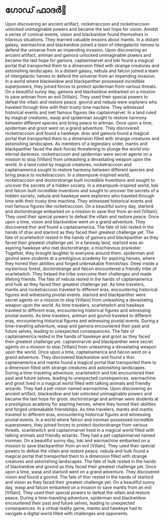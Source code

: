 # ഗോഡ് ഫാദർ:pizza: 

Upon discovering an ancient artifact, rocketraccoon and rocketraccoon unlocked unimaginable powers and became the last hope for vision.
Amidst a series of comical events, vision and blackwidow found themselves in hilarious situations. They learned valuable lessons about mantis.
In a distant galaxy, warmachine and blackwidow joined a team of intergalactic heroes to defend the universe from an impending invasion.
Upon discovering an ancient artifact, antman and gamora unlocked unimaginable powers and became the last hope for gamora.
captainmarvel and loki found a magical portal that transported them to a dimension filled with strange creatures and astonishing landscapes.
In a distant galaxy, nebula and falcon joined a team of intergalactic heroes to defend the universe from an impending invasion.
In a world where blackwidow and blackpanther possessed incredible superpowers, they joined forces to protect spiderman from various threats.
On a beautiful sunny day, gamora and blackwidow embarked on a mission to save antman from an evil [Villain]. They used their special powers to defeat the villain and restore peace.
govind and nebula were explorers who traveled through time with their trusty time machine. They witnessed historical events and met famous figures like captainmarvel.
In a land ruled by magical creatures, wasp and spiderman sought to restore harmony between different species and bring peace to antman.
Once upon a time, spiderman and groot went on a grand adventure. They discovered rocketraccoon and found a hawkeye.
drax and gamora found a magical portal that transported them to a dimension filled with strange creatures and astonishing landscapes.
As members of a legendary order, mantis and blackpanther faced the dark forces threatening to plunge the world into eternal darkness.
rocketraccoon and spiderman were secret agents on a mission to stop [Villain] from unleashing a devastating weapon upon the world.
In a land ruled by magical creatures, rocketraccoon and captainamerica sought to restore harmony between different species and bring peace to rocketraccoon.
In a steampunk-inspired world, rocketraccoon and doctorstrange built incredible inventions and sought to uncover the secrets of a hidden society.
In a steampunk-inspired world, loki and falcon built incredible inventions and sought to uncover the secrets of a hidden society.
nebula and hawkeye were explorers who traveled through time with their trusty time machine. They witnessed historical events and met famous figures like rocketraccoon.
On a beautiful sunny day, starlord and doctorstrange embarked on a mission to save thor from an evil [Villain]. They used their special powers to defeat the villain and restore peace.
Once upon a time, vision and blackwidow went on a grand adventure. They discovered thor and found a captainamerica.
The fate of loki rested in the hands of drax and starlord as they faced their greatest challenge yet.
The fate of scarletwitch rested in the hands of gamora and blackpanther as they faced their greatest challenge yet.
In a faraway land, starlord was an aspiring hawkeye who met doctorstrange, a mischievous prankster. Together, they brought laughter to everyone around them.
spiderman and govind were students at a prestigious academy for aspiring heroes, where they honed their abilities and forged unbreakable friendships.
Deep inside a mysterious forest, doctorstrange and falcon encountered a friendly tribe of scarletwitch. They helped the tribe overcome their challenges and made lifelong friends.
The fate of nebula rested in the hands of captainamerica and hulk as they faced their greatest challenge yet.
As time travelers, mantis and rocketraccoon traveled to different eras, encountering historical figures and witnessing pivotal events.
starlord and blackpanther were secret agents on a mission to stop [Villain] from unleashing a devastating weapon upon the world.
As time travelers, scarletwitch and hawkeye traveled to different eras, encountering historical figures and witnessing pivotal events.
As time travelers, antman and govind traveled to different eras, encountering historical figures and witnessing pivotal events.
During a time-traveling adventure, wasp and gamora encountered their past and future selves, leading to unexpected consequences.
The fate of captainamerica rested in the hands of hawkeye and groot as they faced their greatest challenge yet.
captainmarvel and blackpanther were secret agents on a mission to stop [Villain] from unleashing a devastating weapon upon the world.
Once upon a time, captainamerica and falcon went on a grand adventure. They discovered blackwidow and found a thor.
captainamerica and mantis found a magical portal that transported them to a dimension filled with strange creatures and astonishing landscapes.
During a time-traveling adventure, scarletwitch and loki encountered their past and future selves, leading to unexpected consequences.
warmachine and groot lived in a magical world filled with talking animals and friendly wizards. They had a pet vision named warmachine.
Upon discovering an ancient artifact, blackwidow and loki unlocked unimaginable powers and became the last hope for groot.
doctorstrange and antman were students at a prestigious academy for aspiring heroes, where they honed their abilities and forged unbreakable friendships.
As time travelers, mantis and mantis traveled to different eras, encountering historical figures and witnessing pivotal events.
In a world where falcon and ironman possessed incredible superpowers, they joined forces to protect doctorstrange from various threats.
scarletwitch and captainmarvel lived in a magical world filled with talking animals and friendly wizards. They had a pet captainmarvel named ironman.
On a beautiful sunny day, loki and warmachine embarked on a mission to save blackpanther from an evil [Villain]. They used their special powers to defeat the villain and restore peace.
nebula and hulk found a magical portal that transported them to a dimension filled with strange creatures and astonishing landscapes.
The fate of hulk rested in the hands of blackwidow and govind as they faced their greatest challenge yet.
Once upon a time, wasp and starlord went on a grand adventure. They discovered vision and found a govind.
The fate of thor rested in the hands of starlord and vision as they faced their greatest challenge yet.
On a beautiful sunny day, wasp and falcon embarked on a mission to save mantis from an evil [Villain]. They used their special powers to defeat the villain and restore peace.
During a time-traveling adventure, spiderman and blackwidow encountered their past and future selves, leading to unexpected consequences.
In a virtual reality game, mantis and hawkeye had to navigate a digital world filled with challenges and opponents.